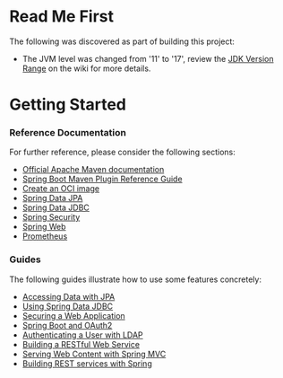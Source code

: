 # Read Me First
The following was discovered as part of building this project:

* The JVM level was changed from '11' to '17', review the [JDK Version Range](https://github.com/spring-projects/spring-framework/wiki/Spring-Framework-Versions#jdk-version-range) on the wiki for more details.

# Getting Started

### Reference Documentation
For further reference, please consider the following sections:

* [Official Apache Maven documentation](https://maven.apache.org/guides/index.html)
* [Spring Boot Maven Plugin Reference Guide](https://docs.spring.io/spring-boot/docs/3.4.0/maven-plugin/reference/html/)
* [Create an OCI image](https://docs.spring.io/spring-boot/docs/3.4.0/maven-plugin/reference/html/#build-image)
* [Spring Data JPA](https://docs.spring.io/spring-boot/docs/3.4.0/reference/htmlsingle/index.html#data.sql.jpa-and-spring-data)
* [Spring Data JDBC](https://docs.spring.io/spring-boot/docs/3.4.0/reference/htmlsingle/index.html#data.sql.jdbc)
* [Spring Security](https://docs.spring.io/spring-boot/docs/3.4.0/reference/htmlsingle/index.html#web.security)
* [Spring Web](https://docs.spring.io/spring-boot/docs/3.4.0/reference/htmlsingle/index.html#web)
* [Prometheus](https://docs.spring.io/spring-boot/docs/3.4.0/reference/htmlsingle/index.html#actuator.metrics.export.prometheus)

### Guides
The following guides illustrate how to use some features concretely:

* [Accessing Data with JPA](https://spring.io/guides/gs/accessing-data-jpa/)
* [Using Spring Data JDBC](https://github.com/spring-projects/spring-data-examples/tree/master/jdbc/basics)
* [Securing a Web Application](https://spring.io/guides/gs/securing-web/)
* [Spring Boot and OAuth2](https://spring.io/guides/tutorials/spring-boot-oauth2/)
* [Authenticating a User with LDAP](https://spring.io/guides/gs/authenticating-ldap/)
* [Building a RESTful Web Service](https://spring.io/guides/gs/rest-service/)
* [Serving Web Content with Spring MVC](https://spring.io/guides/gs/serving-web-content/)
* [Building REST services with Spring](https://spring.io/guides/tutorials/rest/)

